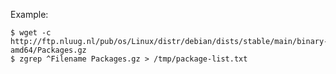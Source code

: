 Example:

    $ wget -c http://ftp.nluug.nl/pub/os/Linux/distr/debian/dists/stable/main/binary-amd64/Packages.gz
    $ zgrep ^Filename Packages.gz > /tmp/package-list.txt
